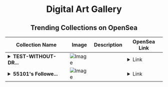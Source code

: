 <div align="center">

# Digital Art Gallery

## Trending Collections on OpenSea

| Collection Name                       | Image                                                                                     | Description                       | OpenSea Link                                                                                          |
|---------------------------------------|-------------------------------------------------------------------------------------------|-----------------------------------|--------------------------------------------------------------------------------------------------------|
| **<details><summary>TEST-WITHOUT-DR...</summary>TEST-WITHOUT-DRAFT</details>** | ![Image](https://i.seadn.io/s/raw/files/0c7be666bf6ed268657d9026bf2fdb08.png?w=500&auto=format?w=200&auto=format) |  | <details><summary>Link</summary>[TEST-WITHOUT-DRAFT](https://opensea.io/collection/test-without-draft)</details> |
| **<details><summary>55101's Followe...</summary>55101's Follower</details>** | ![Image](https://i.seadn.io/s/raw/files/19f9f090920392cc3650cbdf4361755b.png?w=500&auto=format?w=200&auto=format) |  | <details><summary>Link</summary>[55101's Follower](https://opensea.io/collection/55101-s-follower)</details> |

</div>
